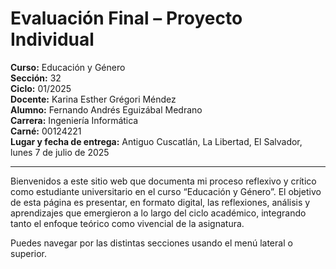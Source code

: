 # Evaluación Final – Proyecto Individual

**Curso:** Educación y Género  
**Sección:** 32  
**Ciclo:** 01/2025  
**Docente:** Karina Esther Grégori Méndez  
**Alumno:** Fernando Andrés Eguizábal Medrano  
**Carrera:** Ingeniería Informática  
**Carné:** 00124221  
**Lugar y fecha de entrega:** Antiguo Cuscatlán, La Libertad, El Salvador, lunes 7 de julio de 2025  

---

Bienvenidos a este sitio web que documenta mi proceso reflexivo y crítico como estudiante universitario en el curso “Educación y Género”. El objetivo de esta página es presentar, en formato digital, las reflexiones, análisis y aprendizajes que emergieron a lo largo del ciclo académico, integrando tanto el enfoque teórico como vivencial de la asignatura.

Puedes navegar por las distintas secciones usando el menú lateral o superior.